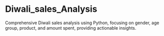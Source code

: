 # Diwali_sales_Analysis
Comprehensive Diwali sales analysis using Python, focusing on gender, age group, product, and amount spent, providing actionable insights.
